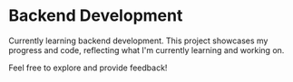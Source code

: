 # Backend Development 

Currently learning backend development. This project showcases my progress and code, reflecting what I'm currently learning and working on.

Feel free to explore and provide feedback!
